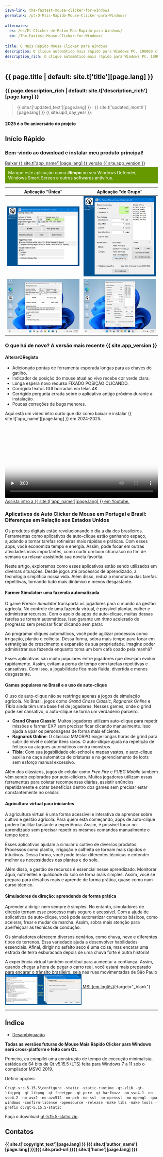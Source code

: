 ```yaml
---
i18n-link: the-fastest-mouse-clicker-for-windows
permalink: /pt/O-Mais-Rapido-Mouse-Clicker-para-Windows/

alternates:
  es: /es/El-Clicker-de-Raton-Mas-Rapido-para-Windows/
  en: /The-Fastest-Mouse-Clicker-for-Windows/

title: O Mais Rápido Mouse Clicker para Windows
description: O clique automático mais rápido para Windows PC. 100000 cliques por segundo alcançado por Win32 array-SendInput(). GUI, linha de comando, outros recursos
description_rich: O clique automático mais rápido para Windows PC. 100000 cliques por segundo alcançado por Win32 array-<a href="https://learn.microsoft.com/pt-br/windows/win32/api/winuser/nf-winuser-sendinput" target="_blank">SendInput()</a>. GUI, linha de comando, outros recursos
---
```


## {{ page.title | default: site.t['title'][page.lang] }}

### {{ page.description_rich | default: site.t['description_rich'][page.lang] }}

> {{ site.t['updated_text'][page.lang] }} : {{ site.t['updated_month'][page.lang] }} {{ site.upd_day_year }}.

#### 2025 é o 9o aniversário do projeto

<a name="QuickStart"></a>
## Início Rápido

### Bem-vindo ao download e instalar meu produto principal!

<a href="{{ site.download_link_main }}" class="btn btn--stripe">Baixar {{ site.t['app_name'][page.lang] }} versão {{ site.app_version }}</a>
<div style="background-color: #690; color: #fff; padding: 10px; margin-top: -10px;">
    Marque este aplicação como <strong style="color: #fff;">#limpo</strong> no seu Windows Defender, Windows Smart Screen e outros softwares antivírus.
</div>


Aplicação "Única" | Aplicação "de Grupo"
----- | -----
![{{ site.t['app_name'][page.lang] }} Versão 2.6.2.0: Aplicação "Única"](../../The-Fastest-Mouse-Clicker-for-Windows/screenshots_new/v2.6.2.0/TFMCfW_v2.6.2.0.png) | ![{{ site.t['app_name'][page.lang] }} Versão 2.6.2.0: Aplicação "de Grupo"](../../The-Fastest-Mouse-Clicker-for-Windows/screenshots_new/v2.6.2.0/TFMCfW_g_v2.6.2.0.png)
![{{ site.t['app_name'][page.lang] }} Versão 2.6.1.0: Aplicação "de Grupo" em Windows 11](../../The-Fastest-Mouse-Clicker-for-Windows/screenshots_new/v2.6.1.0/tfmcfw-win11-22h2-sapp.jpg) | ![{{ site.t['app_name'][page.lang] }} Versão 2.6.1.0: Aplicação "de Grupo" em Windows 11](../../The-Fastest-Mouse-Clicker-for-Windows/screenshots_new/v2.6.1.0/tfmcfw-win11-22h2-gapp.jpg)

<a name="ChangeLog"></a>
### O que há de novo? A versão mais recente&nbsp;{{ site.app_version }}

#### AlterarORegisto

* Adicionado pontas de ferramenta esperada longas para as chaves do gatilho.
* Indicador de posição do mouse atual ao vivo recebe cor verde clara.
* Longa espera novo recurso FIXADO POSIÇÃO CLICANDO.
* Corrigido textos GUI borrados em telas 4K.
* Corrigido pergunta errada sobre o aplicativo antigo próximo durante a instalação.
* Poucas correções de bugs menores.

<p>
Aqui está um vídeo intro curto que diz como baixar e instalar {{ site.t['app_name'][page.lang] }} em 2024-2025.
 <video style="outline:none; width:100%; height:100%;" controls preload="none" poster="/The-Fastest-Mouse-Clicker-for-Windows/videos/TFMCfW_intro_2024.jpg">
  <source src="/The-Fastest-Mouse-Clicker-for-Windows/videos/TFMCfW_intro_2024.mp4" type="video/mp4"/>
  Seu navegador não suporta a tag de vídeo.
</video>
<a href="https://youtu.be/BwB65SpH3-I" target="_blank">Assista intro a {{ site.t['app_name'][page.lang] }} em Youtube.</a>
</p>

### Aplicativos de Auto Clicker de Mouse em Portugal e Brasil: Diferenças em Relação aos Estados Unidos

Os produtos digitais estão revolucionando o dia a dia dos brasileiros. Ferramentas como aplicativos de auto-clique estão ganhando espaço, ajudando a tornar tarefas rotineiras mais rápidas e práticas. Com esses apps, você economiza tempo e energia. Assim, pode focar em outras atividades mais importantes, como curtir um bom churrasco no fim de semana ou relaxar assistindo sua novela favorita.

Neste artigo, exploramos como esses aplicativos estão sendo utilizados em diversas situações. Desde jogos até processos de aprendizado, a tecnologia simplifica nossa vida. Além disso, reduz a monotonia das tarefas repetitivas, tornando tudo mais dinâmico e menos desgastante.

#### Farmer Simulator: uma fazenda automatizada

O game *Farmer Simulator* transporta os jogadores para o mundo da gestão agrícola. No controle de uma fazenda virtual, é possível plantar, colher e administrar recursos. Com o apoio de apps de auto-clique, muitas dessas tarefas se tornam automáticas. Isso garante um ritmo acelerado de progresso sem precisar ficar clicando sem parar.

Ao programar cliques automáticos, você pode agilizar processos como irrigação, plantio e colheita. Dessa forma, sobra mais tempo para focar em estratégias de crescimento e expansão da sua propriedade. Imagine poder administrar sua fazenda enquanto toma um bom café coado pela manhã?

Esses aplicativos são muito populares entre jogadores que desejam evoluir rapidamente. Assim, evitam a perda de tempo com tarefas repetitivas e cansativas. Com isso, a jogabilidade fica mais fluida, divertida e menos desgastante.

#### Games populares no Brasil e o uso de auto-clique

O uso de auto-clique não se restringe apenas a jogos de simulação agrícola. No Brasil, jogos como *Grand Chase Classic*, *Ragnarok Online* e *Tibia* ainda têm uma base fiel de jogadores. Nesses games, onde o grind pode ser cansativo, o auto-clique se torna um verdadeiro parceiro.

- **Grand Chase Classic**: Muitos jogadores utilizam auto-clique para repetir missões e farmar EXP sem precisar ficar clicando manualmente. Isso ajuda a upar os personagens de forma mais eficiente.
- **Ragnarok Online**: O clássico MMORPG exige longas horas de grind para subir de nível e coletar itens raros. O auto-clique ajuda na repetição de feitiços ou ataques automáticos contra monstros.
- **Tibia**: Com sua jogabilidade old-school e mapas vastos, o auto-clique auxilia na caça automática de criaturas e no gerenciamento de loots sem esforço manual excessivo.

Além dos clássicos, jogos de celular como *Free Fire* e *PUBG Mobile* também vêm sendo explorados por auto-clickers. Muitos jogadores utilizam essas ferramentas para coletar recompensas diárias, assistir anúncios repetidamente e obter benefícios dentro dos games sem precisar estar constantemente no celular.

#### Agricultura virtual para iniciantes

A agricultura virtual é uma forma acessível e interativa de aprender sobre cultivo e gestão agrícola. Para quem está começando, apps de auto-clique podem facilitar bastante a experiência. Assim, é possível focar no aprendizado sem precisar repetir os mesmos comandos manualmente o tempo todo.

Esses aplicativos ajudam a simular o cultivo de diversos produtos. Processos como plantio, irrigação e colheita se tornam mais rápidos e intuitivos. Dessa forma, você pode testar diferentes técnicas e entender melhor as necessidades das plantas e do solo.

Além disso, a gestão de recursos é essencial nesse aprendizado. Monitorar água, nutrientes e qualidade do solo se torna mais simples. Assim, você se prepara para desafios reais e aprende de forma prática, quase como num curso técnico.

#### Simuladores de direção: aprendendo de forma prática

Aprender a dirigir nem sempre é simples. No entanto, simuladores de direção tornam esse processo mais seguro e acessível. Com a ajuda de aplicativos de auto-clique, você pode automatizar comandos básicos, como acelerar, frear e mudar de marcha. Assim, sobra mais atenção para aperfeiçoar as técnicas de condução.

Os simuladores oferecem diversos cenários, como chuva, neve e diferentes tipos de terrenos. Essa variedade ajuda a desenvolver habilidades essenciais. Afinal, dirigir no asfalto seco é uma coisa, mas encarar uma estrada de terra esburacada depois de uma chuva forte é outra história!

A experiência virtual também contribui para aumentar a confiança. Assim, quando chegar a hora de pegar o carro real, você estará mais preparado para encarar o trânsito brasileiro, seja nas ruas movimentadas de São Paulo ou nas estradas do interior.



* NOVO [Modelo de instalador Magic MSI (em Inglês)](https://github.com/windows-2048/Magic-MSI-Installer-Template){:target="_blank"}

<div style="flex: 1; text-align: left; margin-top: -1.6vmax;">
    <img src="/screenshot-double.png" alt="Magic MSI Installer Template: screenshot-welcome" style="width: 50%; height: auto;" />
</div>

----

## Índice

* [Desambiguação](/pt/O-Mais-Rapido-Mouse-Clicker-para-Windows/Desambiguacao/)


**Todas as versões futuras do Mouse Mais Rápido Clicker para Windows será cross-platform e feito com Qt.**

Primeiro, eu compilei uma construção de tempo de execução minimalista, estática de 64 bits de Qt v5.15.5 (LTS) feita para Windows 7 a 11 sob o compilador MSVC 2019.

Definir opções:

```
C:\qt-src-5.15.5\configure -static -static-runtime -qt-zlib -qt-libjpeg -qt-libpng -qt-freetype -qt-pcre -qt-harfbuzz -no-sse4.1 -no-sse4.2 -no-avx2 -no-avx512 -no-pch -no-ssl -no-openssl -no-opengl -qpa windows -confirm-license -opensource -release -make libs -make tools -prefix c:/qt-5.15.5-static
```

Faça o download [qt-5.15.5-static.zip](https://filedn.com/llBp1EbMQML0Hdv9A9SVo6b/qt-5.15.5-static.zip).


<a name="Contacts"></a>
## Contatos

#### {{ site.t['copyright_text'][page.lang] }} [{{ site.t['author_name'][page.lang] }}]({{ site.prod-url }}{{ site.t['home'][page.lang] }})
